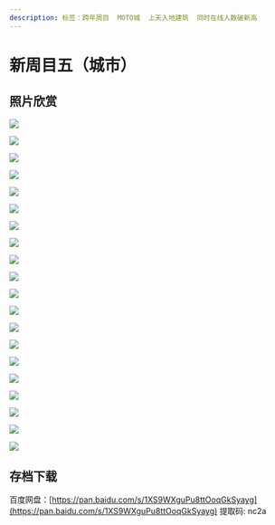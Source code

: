 ```yaml
---
description: 标签：跨年周目  MOTO城  上天入地建筑  同时在线人数破新高
---
```


# 新周目五（城市）

## 照片欣赏

![](../.gitbook/assets/minecraft-2019_2_22-20_11_57.png)

![](../.gitbook/assets/minecraft-2019_2_22-20_12_06.png)

![](../.gitbook/assets/minecraft-2019_2_22-20_12_21.png)

![](../.gitbook/assets/minecraft-2019_2_22-20_12_34.png)

![](../.gitbook/assets/minecraft-2019_2_22-20_12_47.png)

![](../.gitbook/assets/minecraft-2019_2_22-20_12_56.png)

![](../.gitbook/assets/minecraft-2019_2_22-20_13_09.png)

![](../.gitbook/assets/minecraft-2019_2_22-20_13_24.png)

![](../.gitbook/assets/minecraft-2019_2_22-20_13_37.png)

![](../.gitbook/assets/minecraft-2019_2_22-20_13_46.png)

![](../.gitbook/assets/minecraft-2019_2_22-20_14_01.png)

![](../.gitbook/assets/minecraft-2019_2_22-20_15_57.png)

![](../.gitbook/assets/minecraft-2019_2_22-20_16_12.png)

![](../.gitbook/assets/minecraft-2019_2_22-20_17_27.png)

![](../.gitbook/assets/minecraft-2019_2_22-20_17_47.png)

![](../.gitbook/assets/minecraft-2019_2_22-20_19_41.png)

![](../.gitbook/assets/minecraft-2019_2_22-20_20_04.png)

![](../.gitbook/assets/minecraft-2019_2_22-20_45_19.png)

![](../.gitbook/assets/minecraft-2019_2_22-20_45_46.png)

![](../.gitbook/assets/minecraft-2019_2_22-20_47_32.png)

## 存档下载

百度网盘：[https://pan.baidu.com/s/1XS9WXguPu8ttOoqGkSyayg](https://pan.baidu.com/s/1XS9WXguPu8ttOoqGkSyayg) 提取码: nc2a


